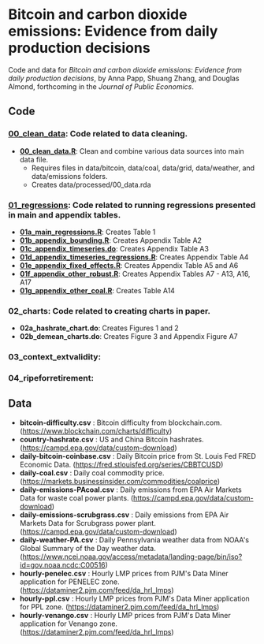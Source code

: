 # Bitcoin and carbon dioxide emissions: Evidence from daily production decisions

Code and data for *Bitcoin and carbon dioxide emissions: Evidence from daily production decisions*, by Anna Papp, Shuang Zhang, and Douglas Almond, forthcoming in the *Journal of Public Economics*. 

## Code 

### [__00_clean_data__](code/00_clean_data): Code related to data cleaning.
- [__00_clean_data.R__](code/00_clean_data/00_clean_data.R): Clean and combine various data sources into main data file.
  - Requires files in data/bitcoin, data/coal, data/grid, data/weather, and data/emissions folders.
  - Creates data/processed/00_data.rda
### [__01_regressions__](code/01_regressions): Code related to running regressions presented in main and appendix tables.
- [__01a_main_regressions.R__](code/01_regressions/01a_main_regressions.R): Creates Table 1 
- [__01b_appendix_bounding.R__](code/01_regressions/01b_appendix_bounding.R): Creates Appendix Table A2 
- [__01c_appendix_timeseries.do__](code/01_regressions/01c_appendix_timeseries.do): Creates Appendix Table A3 
- [__01d_appendix_timeseries_regressions.R__](code/01_regressions/01d_appendix_timeseries_regressions.R): Creates Appendix Table A4 
- [__01e_appendix_fixed_effects.R__](code/01_regressions/01e_appendix_fixed_effects.R): Creates Appendix Table A5 and A6 
- [__01f_appendix_other_robust.R__](code/01_regressions/01f_appendix_other_robust.R): Creates Appendix Tables A7 - A13, A16, A17
- [__01g_appendix_other_coal.R__](code/01_regressions/01g_appendix_other_coal.R): Creates Table A14 
### __02_charts__: Code related to creating charts in paper.
- __02a_hashrate_chart.do__: Creates Figures 1 and 2 
- __02b_demean_charts.do__: Creates Figure 3 and Appendix Figure A7
### __03_context_extvalidity__:
### __04_ripeforretirement__: 

## Data

- __bitcoin-difficulty.csv__ : Bitcoin difficulty from blockchain.com. (https://www.blockchain.com/charts/difficulty)
- __country-hashrate.csv__ : US and China Bitcoin hashrates. (https://campd.epa.gov/data/custom-download)
- __daily-bitcoin-coinbase.csv__ : Daily Bitcoin price from St. Louis Fed FRED Economic Data. (https://fred.stlouisfed.org/series/CBBTCUSD)
- __daily-coal.csv__ : Daily coal commodity price. (https://markets.businessinsider.com/commodities/coalprice)
- __daily-emissions-PAcoal.csv__ : Daily emissions from EPA Air Markets Data for waste coal power plants. (https://campd.epa.gov/data/custom-download)
- __daily-emissions-scrubgrass.csv__ : Daily emissions from EPA Air Markets Data for Scrubgrass power plant. (https://campd.epa.gov/data/custom-download)
- __daily-weather-PA.csv__ : Daily Pennsylvania weather data from NOAA's Global Summary of the Day weather data. (https://www.ncei.noaa.gov/access/metadata/landing-page/bin/iso?id=gov.noaa.ncdc:C00516)
- __hourly-penelec.csv__ : Hourly LMP prices from PJM's Data Miner application for PENELEC zone. (https://dataminer2.pjm.com/feed/da_hrl_lmps)
- __hourly-ppl.csv__ : Hourly LMP prices from PJM's Data Miner application for PPL zone. (https://dataminer2.pjm.com/feed/da_hrl_lmps)
- __hourly-venango.csv__ : Hourly LMP prices from PJM's Data Miner application for Venango zone. (https://dataminer2.pjm.com/feed/da_hrl_lmps)

